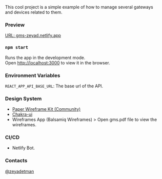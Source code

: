 This cool project is a simple example of how to manage several gateways and devices related to them.

### Preview

[URL: gms-zeyad.netlify.app](https://gms-zeyad.netlify.app)
### `npm start`

Runs the app in the development mode.<br /> Open
[http://localhost:3000](http://localhost:3000) to view it in the browser.


### Environment Variables

`REACT_APP_API_BASE_URL`: The base url of the API.

### Design System

- [Paper Wireframe Kit (Community)](https://www.figma.com/community/file/1075811850250564922)
- [Chakra-ui](https://chakra-ui.com/)
- Wireframes App (Balsamiq Wireframes) > Open gms.pdf file to view the wireframes.


### CI/CD

- Netlify Bot.

### Contacts
[@zeyadetman](https://github.com/zeyadetman)